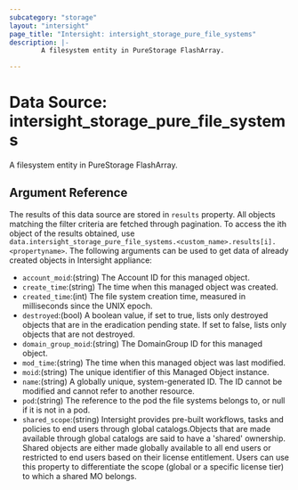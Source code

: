 ```yaml
---
subcategory: "storage"
layout: "intersight"
page_title: "Intersight: intersight_storage_pure_file_systems"
description: |-
        A filesystem entity in PureStorage FlashArray.

---
```


# Data Source: intersight_storage_pure_file_systems
A filesystem entity in PureStorage FlashArray.
## Argument Reference
The results of this data source are stored in `results` property.
All objects matching the filter criteria are fetched through pagination.
To access the ith object of the results obtained, use `data.intersight_storage_pure_file_systems.<custom_name>.results[i].<propertyname>`.
The following arguments can be used to get data of already created objects in Intersight appliance:
* `account_moid`:(string) The Account ID for this managed object. 
* `create_time`:(string) The time when this managed object was created. 
* `created_time`:(int) The file system creation time, measured in milliseconds since the UNIX epoch. 
* `destroyed`:(bool) A boolean value, if set to true, lists only destroyed objects that are in the eradication pending state. If set to false, lists only objects that are not destroyed. 
* `domain_group_moid`:(string) The DomainGroup ID for this managed object. 
* `mod_time`:(string) The time when this managed object was last modified. 
* `moid`:(string) The unique identifier of this Managed Object instance. 
* `name`:(string) A globally unique, system-generated ID. The ID cannot be modified and cannot refer to another resource. 
* `pod`:(string) The reference to the pod the file systems belongs to, or null if it is not in a pod. 
* `shared_scope`:(string) Intersight provides pre-built workflows, tasks and policies to end users through global catalogs.Objects that are made available through global catalogs are said to have a 'shared' ownership. Shared objects are either made globally available to all end users or restricted to end users based on their license entitlement. Users can use this property to differentiate the scope (global or a specific license tier) to which a shared MO belongs. 
 
